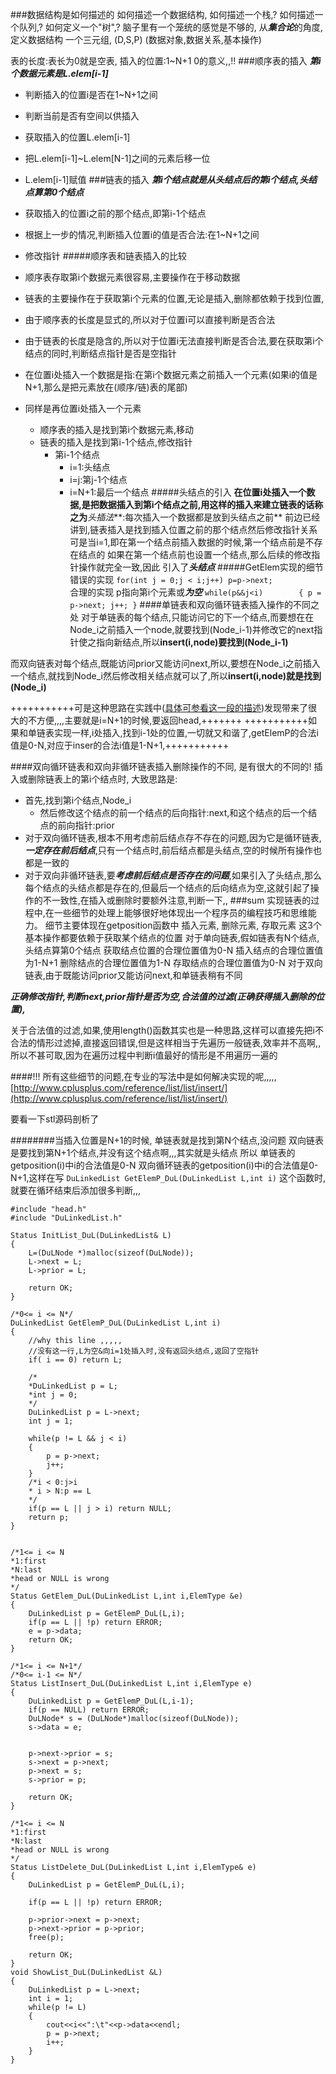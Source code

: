 ###数据结构是如何描述的
如何描述一个数据结构,
如何描述一个栈,?
如何描述一个队列,?
如何定义一个"树",?
脑子里有一个笼统的感觉是不够的,
从***集合论***的角度,定义数据结构
一个三元组,
(D,S,P)
(数据对象,数据关系,基本操作)

表的长度:表长为0就是空表,
插入的位置:1~N+1
0的意义,,!!
###顺序表的插入
***第i个数据元素是L.elem[i-1]***

+ 判断插入的位置i是否在1~N+1之间
+ 判断当前是否有空间以供插入
+ 获取插入的位置L.elem[i-1]
+ 把L.elem[i-1]~L.elem[N-1]之间的元素后移一位
+ L.elem[i-1]赋值
###链表的插入
***第i个结点就是从头结点后的第i个结点,头结点算第0个结点***

+ 获取插入的位置i之前的那个结点,即第i-1个结点
+ 根据上一步的情况,判断插入位置i的值是否合法:在1~N+1之间
+ 修改指针
#####顺序表和链表插入的比较
+ 顺序表存取第i个数据元素很容易,主要操作在于移动数据
+ 链表的主要操作在于获取第i个元素的位置,无论是插入,删除都依赖于找到位置,
+ 由于顺序表的长度是显式的,所以对于位置i可以直接判断是否合法
+ 由于链表的长度是隐含的,所以对于位置i无法直接判断是否合法,要在获取第i个结点的同时,判断结点指针是否是空指针
+ 在位置i处插入一个数据是指:在第i个数据元素之前插入一个元素(如果i的值是N+1,那么是把元素放在(顺序/链)表的尾部)
+ 同样是再位置i处插入一个元素
	+ 顺序表的插入是找到第i个数据元素,移动
	+ 链表的插入是找到第i-1个结点,修改指针
		- 第i-1个结点
			+ i=1:头结点
			+ i=j:第j-1个结点
			+ i=N+1:最后一个结点
#####头结点的引入	
**在位置i处插入一个数据,是把数据插入到第i个结点之前,用这样的插入来建立链表的话称之为***头插法***:每次插入一个数据都是放到头结点之前**
前边已经讲到,链表插入是找到插入位置之前的那个结点然后修改指针关系
可是当i=1,即在第一个结点前插入数据的时候,第一个结点前是不存在结点的
如果在第一个结点前也设置一个结点,那么后续的修改指针操作就完全一致,因此
引入了***头结点***
#####GetElem实现的细节
错误的实现
`
for(int j = 0;j < i;j++)
		p=p->next;
`		
合理的实现		p指向第i个元素或***为空***
`
while(p&&j<i)		
{
	p = p->next;
	j++;
}
`
####单链表和双向循环链表插入操作的不同之处
对于单链表的每个结点,只能访问它的下一个结点,而要想在在Node_i之前插入一个node,就要找到(Node_i-1)并修改它的next指针使之指向新结点,所以**insert(i,node)要找到(Node_i-1)**

而双向链表对每个结点,既能访问prior又能访问next,所以,要想在Node_i之前插入一个结点,就找到Node_i然后修改相关结点就可以了,所以**insert(i,node)就是找到(Node_i)**

+++++++++++可是这种思路在实践中([具体可参看这一段的描述](#n1))发现带来了很大的不方便,,,,主要就是i=N+1的时候,要返回head,+++++++
+++++++++++如果和单链表实现一样,i处插入,找到i-1处的位置,一切就又和谐了,getElemP的合法i值是0-N,对应于inser的合法i值是1-N+1,+++++++++++


####双向循环链表和双向非循环链表插入删除操作的不同,
是有很大的不同的!
插入或删除链表上的第i个结点时,
大致思路是:

+ 首先,找到第i个结点,Node_i
	- 然后修改这个结点的前一个结点的后向指针:next,和这个结点的后一个结点的前向指针:prior
+ 对于双向循环链表,根本不用考虑前后结点存不存在的问题,因为它是循环链表,***一定存在前后结点***,只有一个结点时,前后结点都是头结点,空的时候所有操作也都是一致的
+ 对于双向非循环链表,要***考虑前后结点是否存在的问题***,如果引入了头结点,那么每个结点的头结点都是存在的,但最后一个结点的后向结点为空,这就引起了操作的不一致性,在插入或删除时要额外注意,判断一下,,
###sum
实现链表的过程中,在一些细节的处理上能够很好地体现出一个程序员的编程技巧和思维能力。
细节主要体现在getposition函数中
插入元素,
删除元素,
存取元素
这3个基本操作都要依赖于获取某个结点的位置
对于单向链表,假如链表有N个结点,头结点算第0个结点
获取结点位置的合理位置值为0-N
插入结点的合理位置值为1-N+1
删除结点的合理位置值为1-N
存取结点的合理位置值为0-N
对于双向链表,由于既能访问prior又能访问next,和单链表稍有不同

***正确修改指针,判断next,prior指针是否为空,合法值的过滤(正确获得插入删除的位置),***

关于合法值的过滤,如果,使用length()函数其实也是一种思路,这样可以直接先把i不合法的情形过滤掉,直接返回错误,但是这样相当于先遍历一般链表,效率并不高啊,,所以不甚可取,因为在遍历过程中判断i值最好的情形是不用遍历一遍的

####!!!
所有这些细节的问题,在专业的写法中是如何解决实现的呢,,,,,
[http://www.cplusplus.com/reference/list/list/insert/](http://www.cplusplus.com/reference/list/list/insert/)

要看一下stl源码剖析了



########当插入位置是N+1的时候,
单链表就是找到第N个结点,没问题
双向链表是要找到第N+1个结点,并没有这个结点啊,,,其实就是头结点
所以
单链表的getposition(i)中i的合法值是0-N
双向循环链表的getposition(i)中i的合法值是0-N+1,这样在写
```DuLinkedList GetElemP_DuL(DuLinkedList L,int i)```
这个函数时,就要在循环结束后添加很多判断,,,


```
#include "head.h"
#include "DuLinkedList.h"

Status InitList_DuL(DuLinkedList& L)
{
	L=(DuLNode *)malloc(sizeof(DuLNode));
	L->next = L;
	L->prior = L;

	return OK;
}	

/*0<= i <= N*/
DuLinkedList GetElemP_DuL(DuLinkedList L,int i)
{
	//why this line ,,,,,
	//没有这一行,L为空&向i=1处插入时,没有返回头结点,返回了空指针
	if( i == 0) return L;

	/*
	*DuLinkedList p = L;
	*int j = 0;
	*/
	DuLinkedList p = L->next;
	int j = 1;

	while(p != L && j < i)
	{
		p = p->next;
		j++;
	}	
	/*i < 0:j>i
	* i > N:p == L
	*/
	if(p == L || j > i) return NULL;
	return p;
}


/*1<= i <= N
*1:first
*N:last
*head or NULL is wrong
*/
Status GetElem_DuL(DuLinkedList L,int i,ElemType &e)
{
	DuLinkedList p = GetElemP_DuL(L,i);
	if(p == L || !p) return ERROR;
	e = p->data;
	return OK;
}

/*1<= i <= N+1*/
/*0<= i-1 <= N*/
Status ListInsert_DuL(DuLinkedList L,int i,ElemType e)
{
	DuLinkedList p = GetElemP_DuL(L,i-1);
	if(p == NULL) return ERROR;
	DuLNode* s = (DuLNode*)malloc(sizeof(DuLNode));
	s->data = e;

	
	p->next->prior = s;
	s->next = p->next;
	p->next = s;
	s->prior = p;

	return OK;
}

/*1<= i <= N
*1:first
*N:last
*head or NULL is wrong
*/
Status ListDelete_DuL(DuLinkedList L,int i,ElemType& e)
{
	DuLinkedList p = GetElemP_DuL(L,i);

	if(p == L || !p) return ERROR;

	p->prior->next = p->next;
	p->next->prior = p->prior;
	free(p);

	return OK;
}
void ShowList_DuL(DuLinkedList &L)
{
	DuLinkedList p = L->next;
	int i = 1;
	while(p != L)
	{
		cout<<i<<":\t"<<p->data<<endl;
		p = p->next;
		i++;
	}
}
```